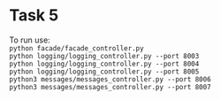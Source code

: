 # Task 5
To run use:  
```python facade/facade_controller.py```  
```python logging/logging_controller.py --port 8003```  
```python logging/logging_controller.py --port 8004```  
```python logging/logging_controller.py --port 8005```  
```python3 messages/messages_controller.py --port 8006```  
```python3 messages/messages_controller.py --port 8007```